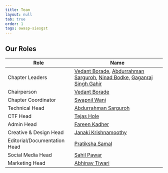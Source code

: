 ```yaml
---
title: Team
layout: null
tab: true
order: 1
tags: owasp-siesgst
---
```


## Our Roles

| Role | Name |
| --- | --- |
| Chapter Leaders | [Vedant Borade](mailto:vedant.borade@owasp.org), [Abdurrahman Sarguroh](mailto:abdurrahman.sarguroh@owasp.org), [Ninad Bodke](mailto:ninad.bodke@owasp.org), [Gaganraj Singh Gahir](mailto:gaganraj.gahir@owasp.org) |
| Chairperson | [Vedant Borade](mailto:vedant.borade@owasp.org) |
| Chapter Coordinator | [Swapnil Wani](mailto:swapnil.wani@owasp.org) |
| Technical Head | [Abdurrahman Sarguroh](mailto:abdurrahman.sarguroh@owasp.org) |
| CTF Head | [Tejas Hole](mailto:tejashole2004@gmail.com) |
| Admin Head | [Fareen Kadher](mailto:fareenkadher@gmail.com) |
| Creative & Design Head | [Janaki Krishnamoothy](mailto:jan4tml@gmail.com) |
| Editorial/Documentation Head | [Pratiksha Samal](mailto:pratikshasamal04@gmail.com) |
| Social Media Head | [Sahil Pawar](mailto:sahilpawar@gmail.com) |
| Marketing Head | [Abhinav Tiwari](mailto:abhinavtiwari@gmail.com) |
